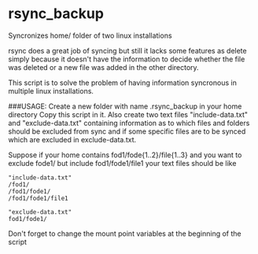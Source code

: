 # rsync_backup
Syncronizes home/ folder of two linux installations

rsync does a great job of syncing but still it lacks some features as delete simply because it doesn't have the information to decide whether the file was deleted or a new file was added in the other directory.

This script is to solve the problem of having information syncronous in multiple linux installations.


###USAGE:
  Create a new folder with name .rsync_backup in your home directory
Copy this script in it. Also create two text files "include-data.txt" and "exclude-data.txt" containing information as to which files and folders should be excluded from sync and if some specific files are to be synced which are excluded in exclude-data.txt.

Suppose if your home contains fod1/fode{1..2}/file{1..3} and you want to exclude fode1/ but include fod1/fode1/file1 your text files should be like


```
"include-data.txt"
/fod1/
/fod1/fode1/
/fod1/fode1/file1

"exclude-data.txt"
fod1/fode1/
```

Don't forget to change the mount point variables at the beginning of the script
